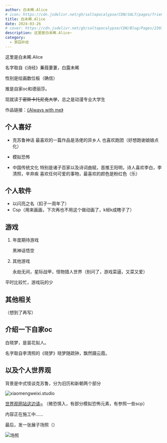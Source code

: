 ```yaml
---
author: 白未晞.Alice
# icon: https://cdn.jsdelivr.net/gh/saltapocalypse/CDN/SALT/pages/friends/baiweixi/baiweixi.png # ph:flower-lotus-bold 
title: 白未晞.Alice
date: 2024-03-26
# cover: https://cdn.jsdelivr.net/gh/saltapocalypse/CDN/Blog/Pages/230716/Cover.png
description: 这里是白未晞.Alice~
category:
  - 家园补给
---
```


这里是白未晞.Alice

<!-- more -->

名字取自《诗经》蒹葭萋萋，白露未晞

性别是绘画数位板（确信）

推是自家oc和德丽莎。

现就读于~~密斯卡托尼克大学~~，总之是动漫专业大学生

作品链接：[《Always with me》](https://www.bilibili.com/video/BV11G411o7WV/)

## 个人喜好

- 克苏鲁神话
    最喜欢的一篇作品是洛佬的异乡人 
    也喜欢跑团（好想跑谢娘娘点化）

- 模拟恐怖

- 中国传统文化
    特别是诸子百家以及诗词曲赋，首推王阳明，诗人喜欢李白，李清照，辛弃疾
    喜欢任何可爱的事物，最喜欢的颜色是粉红色（乐）

## 个人软件

- 以闪亮之名（扣子一周年了）
- Csp（用来画画，下次再也不用这个做动画了，k帧k成瞎子了）

## 游戏

1. 年度期待游戏

    黑神话悟空

2. 其他游戏

    永劫无间，星际战甲，怪物猎人世界（别问了，游戏菜逼，又菜又爱）

平时比较忙，游戏玩的少

## 其他相关

（想到了再写）

## 介绍一下自家oc

白晓梦，是昙花拟人。

名字取自李清照的《晓梦》晓梦随疏钟，飘然蹑云霞。

## 以及个人世界观

背景是中式怪谈克苏鲁，分为旧历和新朝两个部分

![xiaomengweixi.studio](https://cdn.jsdelivr.net/gh/saltapocalypse/CDN/SALT/pages/friends/baiweixi/xiaomengweixi.studio.png "xiaomengweixi.studio")

[世界观网站这边请~](https://xiaomengweixi.studio/)
（微恐慎入，有部分模拟恐怖元素，有参照一些scp）

内容正在施工中......

最后，发一张展子场照（）
 
![场照](https://cdn.jsdelivr.net/gh/saltapocalypse/CDN/SALT/pages/friends/baiweixi/baiweixiAlice.jpg "场照")
